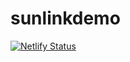 # sunlinkdemo

[![Netlify Status](https://api.netlify.com/api/v1/badges/381c4a98-1c90-4d6c-b87e-123c3f40643d/deploy-status)](https://app.netlify.com/projects/sunlinkdemo/deploys)
